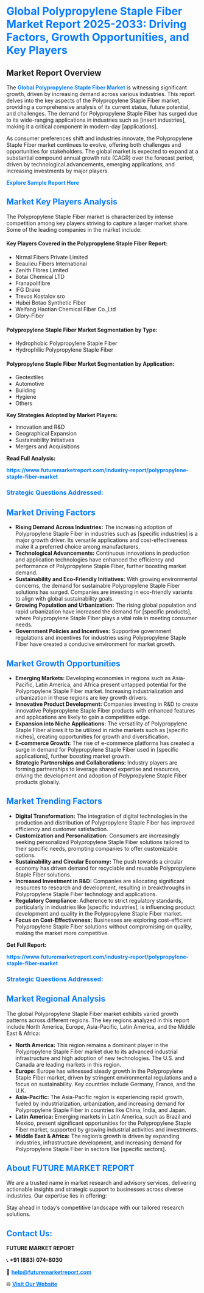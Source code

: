 <h1 style="color: #007BFF;">Global Polypropylene Staple Fiber Market Report 2025-2033: Driving Factors, Growth Opportunities, and Key Players</h1>

<section id="overview">
<h2>Market Report Overview</h2>
<p>The <a href="https://www.futuremarketreport.com/industry-report/polypropylene-staple-fiber-market" style="color: #007BFF; text-decoration: none;"><strong>Global Polypropylene Staple Fiber Market</strong></a> is witnessing significant growth, driven by increasing demand across various industries. This report delves into the key aspects of the Polypropylene Staple Fiber market, providing a comprehensive analysis of its current status, future potential, and challenges. The demand for Polypropylene Staple Fiber has surged due to its wide-ranging applications in industries such as [insert industries], making it a critical component in modern-day [applications].</p>
<p>As consumer preferences shift and industries innovate, the Polypropylene Staple Fiber market continues to evolve, offering both challenges and opportunities for stakeholders. The global market is expected to expand at a substantial compound annual growth rate (CAGR) over the forecast period, driven by technological advancements, emerging applications, and increasing investments by major players.</p>
</section>

<section id="overview">
<p><a href="https://www.futuremarketreport.com/request-sample/reportId=84905" style="color: #007BFF; text-decoration: none;"><strong>Explore Sample Report Here</strong></a></p>
</section>

<section id="key-players">
<h2 style="color: #007BFF;">Market Key Players Analysis</h2>
<p>The Polypropylene Staple Fiber market is characterized by intense competition among key players striving to capture a larger market share. Some of the leading companies in the market include:</p>
<h4>Key Players Covered in the Polypropylene Staple Fiber Report:</h4>
<ul><li>Nirmal Fibers Private Limited</li><li>Beaulieu Fibers International</li><li>Zenith Flbres Limited</li><li>Botai Chemical LTD</li><li>Franapolifibre</li><li>IFG Drake</li><li>Trevos Kostalov sro</li><li>Hubei Botao Synthetic Fiber</li><li>Weifang Haotian Chemical Fiber Co.,Ltd</li><li>Glory-Fiber</li></ul>
<h4>Polypropylene Staple Fiber Market Segmentation by Type:</h4>
<ul><li>Hydrophobic Polypropylene Staple Fiber</li><li>Hydrophilic Polypropylene Staple Fiber</li></ul>

<h4>Polypropylene Staple Fiber Market Segmentation by Application:</h4>
<ul><li>Geotextiles</li><li>Automotive</li><li>Building</li><li>Hygiene</li><li>Others</li></ul>
<p><strong>Key Strategies Adopted by Market Players:</strong></p>
<ul>
<li>Innovation and R&D</li>
<li>Geographical Expansion</li>
<li>Sustainability Initiatives</li>
<li>Mergers and Acquisitions</li>
</ul>
</section>

<section>
<p><strong>Read Full Analysis: </strong></p><a href="https://www.futuremarketreport.com/industry-report/polypropylene-staple-fiber-market" style="color: #007BFF; text-decoration: none;"><strong>https://www.futuremarketreport.com/industry-report/polypropylene-staple-fiber-market</strong></a>
<h3 style="color: #007BFF;">Strategic Questions Addressed:</h3>
</section>

<section id="driving-factors">
<h2 style="color: #007BFF;">Market Driving Factors</h2>
<ul>
<li><strong>Rising Demand Across Industries:</strong> The increasing adoption of Polypropylene Staple Fiber in industries such as [specific industries] is a major growth driver. Its versatile applications and cost-effectiveness make it a preferred choice among manufacturers.</li>
<li><strong>Technological Advancements:</strong> Continuous innovations in production and application technologies have enhanced the efficiency and performance of Polypropylene Staple Fiber, further boosting market demand.</li>
<li><strong>Sustainability and Eco-Friendly Initiatives:</strong> With growing environmental concerns, the demand for sustainable Polypropylene Staple Fiber solutions has surged. Companies are investing in eco-friendly variants to align with global sustainability goals.</li>
<li><strong>Growing Population and Urbanization:</strong> The rising global population and rapid urbanization have increased the demand for [specific products], where Polypropylene Staple Fiber plays a vital role in meeting consumer needs.</li>
<li><strong>Government Policies and Incentives:</strong> Supportive government regulations and incentives for industries using Polypropylene Staple Fiber have created a conducive environment for market growth.</li>
</ul>
</section>

<section id="growth-opportunities">
<h2 style="color: #007BFF;">Market Growth Opportunities</h2>
<ul>
<li><strong>Emerging Markets:</strong> Developing economies in regions such as Asia-Pacific, Latin America, and Africa present untapped potential for the Polypropylene Staple Fiber market. Increasing industrialization and urbanization in these regions are key growth drivers.</li>
<li><strong>Innovative Product Development:</strong> Companies investing in R&D to create innovative Polypropylene Staple Fiber products with enhanced features and applications are likely to gain a competitive edge.</li>
<li><strong>Expansion into Niche Applications:</strong> The versatility of Polypropylene Staple Fiber allows it to be utilized in niche markets such as [specific niches], creating opportunities for growth and diversification.</li>
<li><strong>E-commerce Growth:</strong> The rise of e-commerce platforms has created a surge in demand for Polypropylene Staple Fiber used in [specific applications], further boosting market growth.</li>
<li><strong>Strategic Partnerships and Collaborations:</strong> Industry players are forming partnerships to leverage shared expertise and resources, driving the development and adoption of Polypropylene Staple Fiber products globally.</li>
</ul>
</section>

<section id="trending-factors">
<h2 style="color: #007BFF;">Market Trending Factors</h2>
<ul>
<li><strong>Digital Transformation:</strong> The integration of digital technologies in the production and distribution of Polypropylene Staple Fiber has improved efficiency and customer satisfaction.</li>
<li><strong>Customization and Personalization:</strong> Consumers are increasingly seeking personalized Polypropylene Staple Fiber solutions tailored to their specific needs, prompting companies to offer customizable options.</li>
<li><strong>Sustainability and Circular Economy:</strong> The push towards a circular economy has driven demand for recyclable and reusable Polypropylene Staple Fiber solutions.</li>
<li><strong>Increased Investment in R&D:</strong> Companies are allocating significant resources to research and development, resulting in breakthroughs in Polypropylene Staple Fiber technology and applications.</li>
<li><strong>Regulatory Compliance:</strong> Adherence to strict regulatory standards, particularly in industries like [specific industries], is influencing product development and quality in the Polypropylene Staple Fiber market.</li>
<li><strong>Focus on Cost-Effectiveness:</strong> Businesses are exploring cost-efficient Polypropylene Staple Fiber solutions without compromising on quality, making the market more competitive.</li>
</ul>
</section>

<section>
<p><strong>Get Full Report: </strong></p><a href="https://www.futuremarketreport.com/industry-report/polypropylene-staple-fiber-market" style="color: #007BFF; text-decoration: none;"><strong>https://www.futuremarketreport.com/industry-report/polypropylene-staple-fiber-market</strong></a>
<h3 style="color: #007BFF;">Strategic Questions Addressed:</h3>
</section>


<section id="regional-analysis">
<h2 style="color: #007BFF;">Market Regional Analysis</h2>
<p>The global Polypropylene Staple Fiber market exhibits varied growth patterns across different regions. The key regions analyzed in this report include North America, Europe, Asia-Pacific, Latin America, and the Middle East & Africa:</p>
<ul>
<li><strong>North America:</strong> This region remains a dominant player in the Polypropylene Staple Fiber market due to its advanced industrial infrastructure and high adoption of new technologies. The U.S. and Canada are leading markets in this region.</li>
<li><strong>Europe:</strong> Europe has witnessed steady growth in the Polypropylene Staple Fiber market, driven by stringent environmental regulations and a focus on sustainability. Key countries include Germany, France, and the U.K.</li>
<li><strong>Asia-Pacific:</strong> The Asia-Pacific region is experiencing rapid growth, fueled by industrialization, urbanization, and increasing demand for Polypropylene Staple Fiber in countries like China, India, and Japan.</li>
<li><strong>Latin America:</strong> Emerging markets in Latin America, such as Brazil and Mexico, present significant opportunities for the Polypropylene Staple Fiber market, supported by growing industrial activities and investments.</li>
<li><strong>Middle East & Africa:</strong> The region’s growth is driven by expanding industries, infrastructure development, and increasing demand for Polypropylene Staple Fiber in sectors like [specific sectors].</li>
</ul>
</section>

<footer>
<h2 style="color: #007BFF;">About FUTURE MARKET REPORT</h2>
<p>We are a trusted name in market research and advisory services, delivering actionable insights and strategic support to businesses across diverse industries. Our expertise lies in offering:</p>

<p>Stay ahead in today’s competitive landscape with our tailored research solutions.</p>

<h2 style="color: #007BFF;">Contact Us:</h2>
<p><strong>FUTURE MARKET REPORT</strong></p>
<p>📞 <strong>+91 (883) 074-8030</strong></p>
<p>📧 <strong><a href="mailto:help@futuremarketreport.com" style="color: #007BFF;">help@futuremarketreport.com</a></strong></p>
<p>🌐 <strong><a href="https://www.futuremarketreport.com/" style="color: #007BFF;">Visit Our Website</a></strong></p>
</footer>